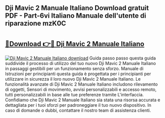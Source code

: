 ## Dji Mavic 2 Manuale Italiano Download gratuit PDF - Part-6vi Italiano Manuale dell'utente di riparazione mzK0C

# <h2><a href="http://dfe9h2g.blite.top/?on=Dji+Mavic+2+Manuale+Italiano">🔗Download 👉🔴 Dji Mavic 2 Manuale Italiano</a></h2>

[![Dji Mavic 2 Manuale Italiano download](https://i.imgur.com/lujVjoI.png)](http://dfe9h2g.blite.top/?on=Dji+Mavic+2+Manuale+Italiano)
Guida passo passo questa guida suddivide il processo di utilizzo del tuo nuovo Dji Mavic 2 Manuale Italiano in passaggi gestibili per un funzionamento senza sforzo. Manuale di Istruzioni per principianti questa guida è progettata per i principianti per utilizzare in sicurezza il loro nuovo Dji Mavic 2 Manuale Italiano. Le funzionalità avanzate di Dji Mavic 2 Manuale Italiano includono rilevamento di oggetti, Sensori di movimento, avvisi personalizzabili e accesso remoto, tutti personalizzabili in base alle tue preferenze tramite L'interfaccia. Confidiamo che Dji Mavic 2 Manuale Italiano sia stata una risorsa accurata e dettagliata per i tuoi sforzi per padroneggiare il tuo nuovo dispositivo. In caso di domande o dubbi, contattare il nostro team di assistenza clienti.
